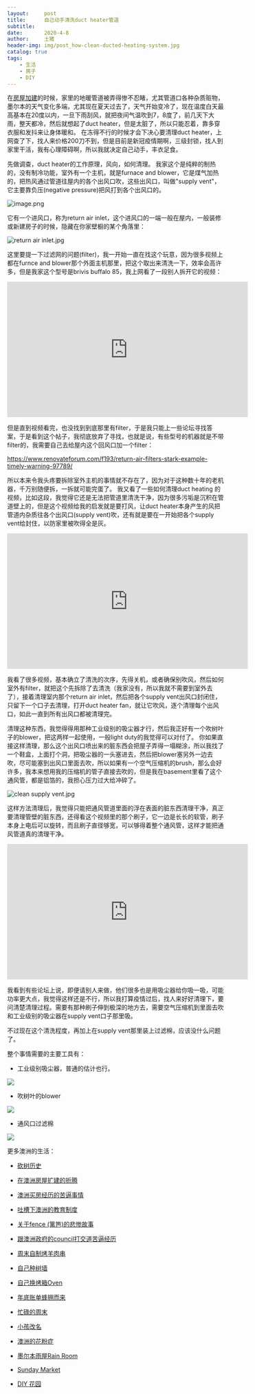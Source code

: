 ```yaml
---
layout:     post
title:      自己动手清洗duct heater管道
subtitle:   
date:       2020-4-8
author:     土猪
header-img: img/post_how-clean-ducted-heating-system.jpg
catalog: true
tags:
    - 生活
    - 房子
    - DIY
---
```



在[房屋加建](http://livinginau.life/2020/03/26/%E5%9C%A8%E6%BE%B3%E6%B4%B2%E6%88%BF%E5%B1%8B%E6%89%A9%E5%BB%BA%E7%9A%84%E6%8A%98%E8%85%BE/)的时候，家里的地暖管道被弄得惨不忍睹，尤其管道口各种杂质赃物，墨尔本的天气变化多端，尤其现在夏天过去了，天气开始变冷了，现在温度白天最高基本在20度以内，一旦下雨刮风，就把夜间气温吹到7，8度了，前几天下大雨，整天都冷，然后就想起了duct heater，但是太脏了，所以只能忍着，靠多穿衣服和发抖来让身体暖和。 在冻得不行的时候才会下决心要清理duct heater，上网查了下，找人来价格200刀不到，但是目前是新冠疫情期啊，三级封锁，找人到家里干活，我有心理障碍啊，所以我就决定自己动手，丰衣足食。 





先做调查，duct heater的工作原理，风向，如何清理。 我家这个是纯粹的制热的，没有制冷功能，室外有一个主机，就是furnace and blower，它是煤气加热的，把热风通过管道往屋内的各个出风口吹，这些出风口，叫做"supply vent"，它主要靠负压(negative pressure)把风打到各个出风口的。

![image.png](https://cdn.steemitimages.com/DQmQqrvCG7TnE9kJ1VptZ3KJ42qdqptvmQoiis6EZVmtZhv/image.png)



它有一个进风口，称为return air inlet，这个进风口的一端一般在屋内，一般装修或新建房子的时候，隐藏在你家壁橱的某个角落里：


![return air inlet.jpg](https://cdn.steemitimages.com/DQmPUuNvo5FXA11CYQLeRD2H6CY9Y7Tjy4xjx7hp1GmNMX6/return%20air%20inlet.jpg)



这里要提一下过滤网的问题(filter)，我一开始一直在找这个玩意，因为很多视频上都在furnce and blower那个外面主机那里，把这个取出来清洗一下，效率会高许多，但是我家这个型号是brivis buffalo 85，我上网看了一段别人拆开它的视频：


<iframe width="560" height="315" src="https://www.youtube.com/embed/R5cE3A8wCSE" frameborder="0" allow="accelerometer; autoplay; encrypted-media; gyroscope; picture-in-picture" allowfullscreen></iframe>

但是直到视频看完，也没找到到底那里有filter，于是我只能上一些论坛寻找答案，于是看到这个帖子，我彻底放弃了寻找，也就是说，有些型号的机器就是不带filter的，我需要自己去给屋内这个回风口加一个filter：


https://www.renovateforum.com/f193/return-air-filters-stark-example-timely-warning-97789/




所以本来令我头疼要拆除室外主机的事情就不存在了，因为对于这种数十年的老机器，千万别随便拆，一拆就可能完蛋了。 我又看了一些如何清理duct heating 的视频，比如这段，我觉得它还是无法把管道里清洗干净，因为很多污垢是沉积在管道壁上的，但是这个视频给我的启发就是要打风，让duct heater本身产生的风把管道内杂质往各个出风口(supply vent)吹，还有就是要在一开始把各个supply vent给封住，以防家里被吹得全是灰。


<iframe width="560" height="315" src="https://www.youtube.com/embed/QdKvKpwGOkk" frameborder="0" allow="accelerometer; autoplay; encrypted-media; gyroscope; picture-in-picture" allowfullscreen></iframe>


我看了很多视频，基本确立了清洗的次序，先得关机，或者确保别吹风，然后如何室外有filter，就把这个先拆除了去清洗（我家没有，所以我就不需要到室外去了），接着清理室内那个return air inlet，然后把各个supply vent出风口封闭住，只留下一个口子去清理，打开duct heater fan，就让它吹风，逐个清理每个出风口，如此一直到所有出风口都被清理完。 




清理这种东西，我觉得得用那种工业级别的吸尘器才行，然后我正好有一个吹树叶子的blower，把这两样一起使用，一般light duty的我觉得可以对付了。 你如果直接这样清理，那么这个出风口喷出来的脏东西会把屋子弄得一塌糊涂，所以我找了一个鞋盒，上面打个洞，把吸尘器的一头塞进去，然后把blower塞另外一边去吹，尽可能塞到出风口里面去吹，所以如果有一个空气压缩机的brush，那么会好许多，我本来想用我的压缩机的管子直接去吹的，但是我在basement里看了这个通风管，都是铝箔的，我担心压力过大给冲碎了。 


![clean supply vent.jpg](https://cdn.steemitimages.com/DQmQPmtouJWcqvMAS37eufdwn1TAAZpNCpjYcLz3CszVQM1/clean%20supply%20vent.jpg)




这样方法清理后，我觉得只能把通风管道里面的浮在表面的脏东西清理干净，真正要清理管壁的脏东西，还得看这个视频里的那个刷子，它一边是长长的软管，刷子本身上电后可以旋转，而且刷子直径够宽，可以够得着整个通风管，这样才能把通风管道真的清理干净。 



<iframe width="560" height="315" src="https://www.youtube.com/embed/ofTyRShuCBw" frameborder="0" allow="accelerometer; autoplay; encrypted-media; gyroscope; picture-in-picture" allowfullscreen></iframe>


我看到有些论坛上说，即便请别人来做，他们很多也是用吸尘器给你吸一吸，可能功率更大点，我觉得这样还是不行，所以我打算疫情过后，找人来好好清理下，要问清楚清理过程。需要有那种刷子伸到极深的地方去，需要空气压缩机到里面去吹和工业级别的吸尘器在supply vent口子那里吸。 



不过现在这个清洗程度，再加上在supply vent那里装上过滤棉，应该没什么问题了。



整个事情需要的主要工具有：



- 工业级别吸尘器，普通的估计也行。

<a target="_blank"  href="https://www.amazon.com/gp/product/B00SWGVICS/ref=as_li_tl?ie=UTF8&camp=1789&creative=9325&creativeASIN=B00SWGVICS&linkCode=as2&tag=holroyd198-20&linkId=a0f8274b1f12385145416201879457db"><img border="0" src="//ws-na.amazon-adsystem.com/widgets/q?_encoding=UTF8&MarketPlace=US&ASIN=B00SWGVICS&ServiceVersion=20070822&ID=AsinImage&WS=1&Format=_SL160_&tag=holroyd198-20" ></a><img src="//ir-na.amazon-adsystem.com/e/ir?t=holroyd198-20&l=am2&o=1&a=B00SWGVICS" width="1" height="1" border="0" alt="" style="border:none !important; margin:0px !important;" />



- 吹树叶的blower



<a target="_blank"  href="https://www.amazon.com/gp/product/B01B79BD6C/ref=as_li_tl?ie=UTF8&camp=1789&creative=9325&creativeASIN=B01B79BD6C&linkCode=as2&tag=holroyd198-20&linkId=6e64ee889e14a942cac7f6bf3ca4b083"><img border="0" src="//ws-na.amazon-adsystem.com/widgets/q?_encoding=UTF8&MarketPlace=US&ASIN=B01B79BD6C&ServiceVersion=20070822&ID=AsinImage&WS=1&Format=_SL160_&tag=holroyd198-20" ></a><img src="//ir-na.amazon-adsystem.com/e/ir?t=holroyd198-20&l=am2&o=1&a=B01B79BD6C" width="1" height="1" border="0" alt="" style="border:none !important; margin:0px !important;" />



- 通风口过滤棉



<a target="_blank"  href="https://www.amazon.com/gp/product/B079MCBJWR/ref=as_li_tl?ie=UTF8&camp=1789&creative=9325&creativeASIN=B079MCBJWR&linkCode=as2&tag=holroyd198-20&linkId=b82beff64aece3cab90e45f4f326ee0c"><img border="0" src="//ws-na.amazon-adsystem.com/widgets/q?_encoding=UTF8&MarketPlace=US&ASIN=B079MCBJWR&ServiceVersion=20070822&ID=AsinImage&WS=1&Format=_SL250_&tag=holroyd198-20" ></a><img src="//ir-na.amazon-adsystem.com/e/ir?t=holroyd198-20&l=am2&o=1&a=B079MCBJWR" width="1" height="1" border="0" alt="" style="border:none !important; margin:0px !important;" />


















更多澳洲的生活：

- [砍树历史](http://livinginau.life/2019/12/29/%E7%A0%8D%E6%A0%91%E5%8E%86%E5%8F%B2/)

- [在澳洲房屋扩建的折腾](http://livinginau.life/2019/12/19/%E5%9C%A8%E6%BE%B3%E6%B4%B2%E6%88%BF%E5%B1%8B%E6%89%A9%E5%BB%BA%E7%9A%84%E6%8A%98%E8%85%BE/)

- 
  [澳洲买房经历的苦逼事情](http://livinginau.life/2019/12/18/%E6%BE%B3%E6%B4%B2%E4%B9%B0%E6%88%BF%E7%BB%8F%E5%8E%86%E7%9A%84%E8%8B%A6%E9%80%BC%E4%BA%8B%E6%83%85/)

- 
  [吐槽下澳洲的教育制度](http://livinginau.life/2019/12/13/%E5%90%90%E6%A7%BD%E6%BE%B3%E6%B4%B2%E6%95%99%E8%82%B2%E5%88%B6%E5%BA%A6/)

- [关于fence (篱笆)的悲惨故事](http://livinginau.life/2019/12/01/%E5%85%B3%E4%BA%8Efence%E7%9A%84%E6%82%B2%E6%83%A8%E6%95%85%E4%BA%8B/)

- [跟澳洲政府的council打交道苦逼经历](http://livinginau.life/2019/11/29/%E8%B7%9F%E6%BE%B3%E6%B4%B2%E6%94%BF%E5%BA%9C%E7%9A%84council%E6%89%93%E4%BA%A4%E9%81%93%E8%8B%A6%E9%80%BC%E7%BB%8F%E5%8E%86/)

- [周末自制烤羊肉串](http://livinginau.life/2014/03/03/%E5%91%A8%E6%9C%AB%E8%87%AA%E5%88%B6%E7%83%A4%E7%BE%8A%E8%82%89%E4%B8%B2/)

- [自己种树墙](http://livinginau.life/2020/03/10/%E8%87%AA%E5%B7%B1%E7%A7%8D%E6%A0%91%E5%A2%99/)

- [自己换烤箱Oven](http://livinginau.life/2020/02/12/%E8%87%AA%E5%B7%B1%E6%8D%A2oven/)

- [年底账单蜂拥而来](http://livinginau.life/2019/11/29/%E8%B4%A6%E5%8D%95%E8%9C%82%E6%8B%A5%E8%80%8C%E6%9D%A5/)

- [忙碌的周末](http://livinginau.life/2019/11/12/%E5%BF%99%E7%A2%8C%E7%9A%84%E5%91%A8%E6%9C%AB/)

- [小孩改名](http://livinginau.life/2019/11/10/%E5%B0%8F%E5%AD%A9%E6%94%B9%E5%90%8D/)

- [澳洲的花粉症](http://livinginau.life/2018/08/10/%E6%BE%B3%E6%B4%B2%E7%9A%84%E8%8A%B1%E7%B2%89%E7%97%87/)

- [墨尔本雨屋Rain Room](http://livinginau.life/2020/01/13/rain-room/)

- [Sunday Market](http://livinginau.life/2020/01/12/Sunday-Market/)

- [DIY 花园](http://livinginau.life/2020/03/30/diy-garden-design/)
